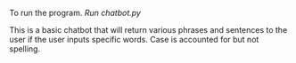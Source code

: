 To run the program. *Run chatbot.py*

This is a basic chatbot that will return various phrases and sentences to the user if the user inputs specific words. Case is accounted for but not spelling.
